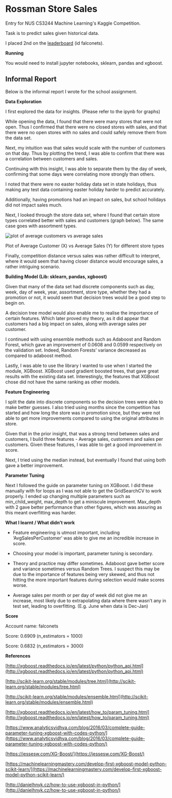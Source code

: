 # Rossman Store Sales

Entry for NUS CS3244 Machine Learning's Kaggle Competition. 

Task is to predict sales given historical data.

I placed 2nd on the [leaderboard](https://www.kaggle.com/c/cs3244-rossmann-store-sales/leaderboard) (id falconets).

**Running**

You would need to install jupyter notebooks, sklearn, pandas and xgboost.

## Informal Report

Below is the informal report I wrote for the school assignment.

**Data Exploration**

I first explored the data for insights. (Please refer to the ipynb for graphs)

While opening the data, I found that there were many stores that were not open. Thus I confirmed that there were no closed stores with sales, and that there were no open stores with no sales and could safely remove them from the data set. 

Next, my intuition was that sales would scale with the number of customers on that day. Thus by plotting the trend, I was able to confirm that there was a correlation between customers and sales.

Continuing with this insight, I was able to separate them by the day of week, confirming that some days were correlating more strongly than others.

I noted that there were no easter holiday data set in state holidays, thus making any test data containing easter holiday harder to predict accurately.

Additionally, having promotions had an impact on sales, but school holidays did not impact sales much.

Next, I looked through the store data set, where I found that certain store types correlated better with sales and customers (graph below). The same case goes with assortment types.

![plot of average customers vs average sales](assets/image_0.png)

Plot of Average Customer (X) vs Average Sales (Y) for different store types

Finally, competition distance versus sales was rather difficult to interpret, where it would seem that having closer distance would encourage sales, a rather intriguing scenario.

**Building Model (Lib: sklearn, pandas, xgboost)**

Given that many of the data set had discrete components such as day, week, day of week, year, assortment, store type, whether they had a promotion or not, it would seem that decision trees would be a good step to begin on.

A decision tree model would also enable me to realise the importance of certain features.  Which later proved my theory, as it did appear that customers had a big impact on sales, along with average sales per customer.

I continued with using ensemble methods such as Adaboost and Random Forest, which gave an improvement of 0.0608 and 0.0599 respectively on the validation set. Indeed, Random Forests’ variance decreased as compared to adaboost method.

Lastly, I was able to use the library I wanted to use when I started the module, XGBoost. XGBoost used gradient boosted trees, that gave great results with the existing data set. Interestingly, the features that XGBoost chose did not have the same ranking as other models.

**Feature Engineering**

I split the date into discrete components so the decision trees were able to make better guesses. I also tried using months since the competition has started and how long the store was in promotion since, but they were not able to get more improvements compared to using the original attributes in store.

Given that in the prior insight, that was a strong trend between sales and customers, I build three features - Average sales, customers and sales per customers. Given these features, I was able to get a good improvement in score.

Next, I tried using the median instead, but eventually I found that using both gave a better improvement.

**Parameter Tuning**

Next I followed the guide on parameter tuning on XGBoost. I did these manually with for loops as I was not able to get the GridSearchCV to work properly. I ended up changing multiple parameters such as min_child_weight, max_depth to get a miniscule improvement. Max_depth with 2 gave better performance than other figures, which was assuring as this meant overfitting was harder.

**What I learnt / What didn’t work**

* Feature engineering is utmost important, including ‘AvgSalesPerCustomer’ was able to give me an incredible increase in score. 

* Choosing your model is important, parameter tuning is secondary.

* Theory and practice may differ sometimes. Adaboost gave better score and variance sometimes versus Random Trees. I suspect this may be due to the importance of features being very skewed, and thus not hitting the more important features during selection would make scores worse.

* Average sales per month or per day of week did not give me an increase, most likely due to extrapolating data where there wasn’t any in test set, leading to overfitting. (E.g. June when data is Dec-Jan)

**Score**

Account name: falconets

Score: 0.6909 (n_estimators = 1000)

Score: 0.6832 (n_estimators = 3000)

**References**

[http://xgboost.readthedocs.io/en/latest/python/python_api.html](http://xgboost.readthedocs.io/en/latest/python/python_api.html)

[http://scikit-learn.org/stable/modules/tree.html](http://scikit-learn.org/stable/modules/tree.html)

[http://scikit-learn.org/stable/modules/ensemble.html](http://scikit-learn.org/stable/modules/ensemble.html)

[http://xgboost.readthedocs.io/en/latest/how_to/param_tuning.html](http://xgboost.readthedocs.io/en/latest/how_to/param_tuning.html)

[https://www.analyticsvidhya.com/blog/2016/03/complete-guide-parameter-tuning-xgboost-with-codes-python/](https://www.analyticsvidhya.com/blog/2016/03/complete-guide-parameter-tuning-xgboost-with-codes-python/)

[https://jessesw.com/XG-Boost/](https://jessesw.com/XG-Boost/)

[https://machinelearningmastery.com/develop-first-xgboost-model-python-scikit-learn/](https://machinelearningmastery.com/develop-first-xgboost-model-python-scikit-learn/)

[http://danielhnyk.cz/how-to-use-xgboost-in-python/](http://danielhnyk.cz/how-to-use-xgboost-in-python/)

